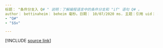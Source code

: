 ```yaml
---
标题： "条件分支入 Q# " 说明：了解编程语言中的条件分支和 "if" 语句 Q# 。
author： bettinaheim： beheim 毫秒。日期： 10/07/2020 ms. 主题：引用 uid： qsharp。 conditionalbranching 非 loc：
- "Q#"
- "$$v"

---
```


<!---
# Conditional branching in Q#
-->

[!INCLUDE [source link](~/includes/qsharp-language/Specifications/Language/2_Statements/ConditionalBranching.md)]

